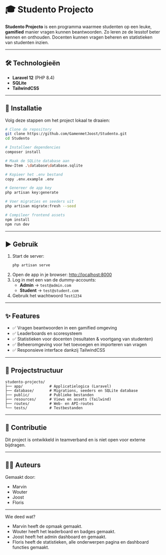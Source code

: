 # 🎓 Studento Projecto

**Studento Projecto** is een programma waarmee studenten op een leuke, **gamified** manier vragen kunnen beantwoorden. Zo leren ze de lesstof beter kennen en onthouden. Docenten kunnen vragen beheren en statistieken van studenten inzien.

---

## 🛠️ Technologieën
- **Laravel 12** (PHP 8.4)
- **SQLite**
- **TailwindCSS**

---

## 🚀 Installatie

Volg deze stappen om het project lokaal te draaien:

```bash
# Clone de repository
git clone https://github.com/GamenmetJoost/Studento.git
cd Studento

# Installeer dependencies
composer install

# Maak de SQLite database aan
New-Item .\database\database.sqlite

# Kopieer het .env bestand
copy .env.example .env

# Genereer de app key
php artisan key:generate

# Voer migraties en seeders uit
php artisan migrate:fresh --seed

# Compileer frontend assets
npm install
npm run dev
```

---

## ▶️ Gebruik

1. Start de server:
   ```bash
   php artisan serve
   ```
2. Open de app in je browser: [http://localhost:8000](http://localhost:8000)  
3. Log in met een van de dummy-accounts:
   - **Admin** → `test@admin.com`  
   - **Student** → `test@student.com`  
4. Gebruik het wachtwoord `Test1234`
---

## ✨ Features
- ✅ Vragen beantwoorden in een gamified omgeving  
- ✅ Leaderboards en scoresysteem  
- ✅ Statistieken voor docenten (resultaten & voortgang van studenten)  
- ✅ Beheeromgeving voor het toevoegen en importeren van vragen  
- ✅ Responsieve interface dankzij TailwindCSS  

---

## 📂 Projectstructuur
```plaintext
studento-projecto/
├── app/            # Applicatielogica (Laravel)
├── database/       # Migrations, seeders en SQLite database
├── public/         # Publieke bestanden
├── resources/      # Views en assets (Tailwind)
├── routes/         # Web- en API-routes
└── tests/          # Testbestanden
```

---

## 🤝 Contributie
Dit project is ontwikkeld in teamverband en is niet open voor externe bijdragen.  

---

## 🧑‍💻 Auteurs
Gemaakt door:  
- Marvin  
- Wouter  
- Joost  
- Floris  

---

Wie deed wat?  
- Marvin heeft de opmaak gemaakt.  
- Wouter heeft het leaderboard en badges gemaakt.
- Joost heeft het admin dashboard en gemaakt.
- Floris heeft de statistieken, alle onderwerpen pagina en dashboard functies gemaakt.
